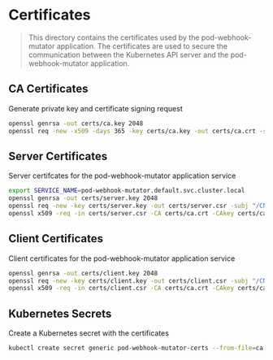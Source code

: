 # Certificates

> This directory contains the certificates used by the pod-webhook-mutator application. The certificates are used to secure the communication between the Kubernetes API server and the pod-webhook-mutator application.

## CA Certificates

Generate private key and certificate signing request

```bash
openssl genrsa -out certs/ca.key 2048
openssl req -new -x509 -days 365 -key certs/ca.key -out certs/ca.crt -subj "/CN=Kubernetes Admission Controller"
```

## Server Certificates

Server certifcates for the pod-webhook-mutator application service


```bash
export SERVICE_NAME=pod-webhook-mutator.default.svc.cluster.local
openssl genrsa -out certs/server.key 2048
openssl req -new -key certs/server.key -out certs/server.csr -subj "/CN=$SERVICE_NAME"
openssl x509 -req -in certs/server.csr -CA certs/ca.crt -CAkey certs/ca.key -CAcreateserial -out certs/server.crt -days 365 -extfile certs/openssl.cnf -extensions v3_req
```


## Client Certificates

Client certificates for the pod-webhook-mutator application service

```bash
openssl genrsa -out certs/client.key 2048
openssl req -new -key certs/client.key -out certs/client.csr -subj "/CN=client"
openssl x509 -req -in certs/client.csr -CA certs/ca.crt -CAkey certs/ca.key -CAcreateserial -out certs/client.crt -days 365
```

## Kubernetes Secrets

Create a Kubernetes secret with the certificates

```bash
kubectl create secret generic pod-webhook-mutator-certs --from-file=ca.crt --from-file=server.crt --from-file=server.key --from-file=client.crt --from-file=client.key
```




